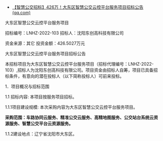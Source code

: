 - [【智慧公交招标】426万！大东区智慧公交云控平台服务项目招标公告 (qq.com)](https://mp.weixin.qq.com/s?__biz=Mzg4ODgyMTY3MA==&mid=2247483700&idx=5&sn=d4fcd18d1c254c81e2980e65770f7744&chksm=cff403fdf8838aebe6afbc4e8d9eb4c52467df49c671d14ad483633e5f10092c953cfaf0b37b&scene=178&cur_album_id=2548247096184553473#rd)

大东区智慧公交云控平台服务项目

招标编号：LNHZ-2022-103  招标人：沈阳东创高科技有限公司

资金来源：其它 投资金额：426.5027万元

大东区智慧公交云控平台服务项目招标公告

本招标项目为大东区智慧公交云控平台服务项目（招标代理编号：LNHZ-2022-103）,招标人为沈阳东创高科技有限公司。项目资金由招标人自筹，项目已具备招标条件，有意向的潜在投标人（以下简称投标人）可前来投标。

1．项目概况与招标范围

1.1 招标内容: 本项目按服务项目招标。

1.1.1项目建设规模: 本次采购内容为大东区智慧公交云控平台服务项目。

**采购范围：车路协同云服务、精准公交云服务、高精地图服务、公交站台系统云资源服务、智慧公交平台云资源服务。**

1.1.2建设地点：辽宁省沈阳市大东区。